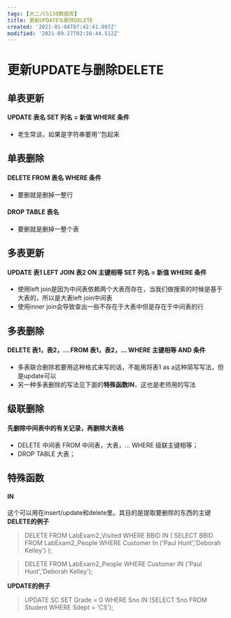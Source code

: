 ```yaml
---
tags: [大二/CS130数据库]
title: 更新UPDATE与删除DELETE
created: '2021-01-04T07:42:41.097Z'
modified: '2021-09-27T02:16:44.512Z'
---
```


# 更新UPDATE与删除DELETE

## 单表更新
#### UPDATE 表名 SET 列名 = 新值 WHERE 条件
- 老生常谈，如果是字符串要用''包起来
## 单表删除
#### DELETE FROM 表名 WHERE 条件
- 要删就是删掉一整行
#### DROP TABLE 表名
- 要删就是删掉一整个表
## 多表更新
#### UPDATE 表1 LEFT JOIN 表2 ON 主键相等 SET 列名 = 新值 WHERE 条件
- 使用left join是因为中间表依赖两个大表而存在，当我们做搜索的时候是基于大表的，所以是大表left join中间表
- 使用inner join会导致查出一些不存在于大表中但是存在于中间表的行
## 多表删除
#### DELETE 表1，表2，... FROM 表1，表2，... WHERE 主键相等 AND 条件
- 多表联合删除若要用这种格式来写的话，不能用将表1 as a这种简写写法，但是update可以
- 另一种多表删除的写法见下面的**特殊函数IN**，这也是老师用的写法
## 级联删除
#### 先删除中间表中的有关记录，再删除大表格
- DELETE 中间表 FROM 中间表，大表，... WHERE 级联主键相等；
- DROP TABLE 大表；

## 特殊函数
#### IN
这个可以用在insert/update和delete里。其目的是提取要删除的东西的主键
**DELETE的例子**
> DELETE FROM LabExam2_Visited 
  WHERE BBID IN 
  ( SELECT BBID  FROM LabExam2_People WHERE Customer In ('Paul Hunt','Deborah Kelley') );

> DELETE FROM LabExam2_People 
WHERE Customer IN 
('Paul Hunt','Deborah Kelley');

**UPDATE的例子**
> UPDATE SC SET Grade = 0 
WHERE Sno IN 
(SELECT Sno FROM Student WHERE Sdept = 'CS');


